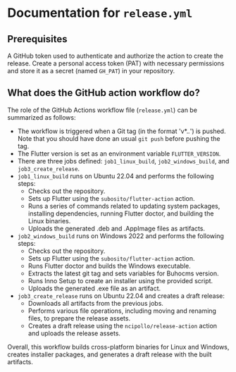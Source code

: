 # Documentation for `release.yml`

## Prerequisites

A GitHub token used to authenticate and authorize the action to create the release. Create a personal access token (PAT) with necessary permissions and store it as a secret (named `GH_PAT`) in your repository.

## What does the GitHub action workflow do?

The role of the GitHub Actions workflow file (`release.yml`) can be summarized as follows:

- The workflow is triggered when a Git tag (in the format 'v*.*.*') is pushed. Note that you should have done an usual `git push` before pushing the tag.
- The Flutter version is set as an environment variable `FLUTTER_VERSION`.
- There are three jobs defined: `job1_linux_build`, `job2_windows_build`, and `job3_create_release`.
- `job1_linux_build` runs on Ubuntu 22.04 and performs the following steps:
  - Checks out the repository.
  - Sets up Flutter using the `subosito/flutter-action` action.
  - Runs a series of commands related to updating system packages, installing dependencies, running Flutter doctor, and building the Linux binaries.
  - Uploads the generated .deb and .AppImage files as artifacts.
- `job2_windows_build` runs on Windows 2022 and performs the following steps:
  - Checks out the repository.
  - Sets up Flutter using the `subosito/flutter-action` action.
  - Runs Flutter doctor and builds the Windows executable.
  - Extracts the latest git tag and sets variables for Buhocms version.
  - Runs Inno Setup to create an installer using the provided script.
  - Uploads the generated .exe file as an artifact.
- `job3_create_release` runs on Ubuntu 22.04 and creates a draft release:
  - Downloads all artifacts from the previous jobs.
  - Performs various file operations, including moving and renaming files, to prepare the release assets.
  - Creates a draft release using the `ncipollo/release-action` action and uploads the release assets.

Overall, this workflow builds cross-platform binaries for Linux and Windows, creates installer packages, and generates a draft release with the built artifacts.
